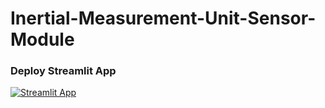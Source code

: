 # Inertial-Measurement-Unit-Sensor-Module

### Deploy Streamlit App

[![Streamlit App](https://static.streamlit.io/badges/streamlit_badge_black_white.svg)](https://share.streamlit.io/m-ghodrat/cs-tutorial/main/Extra/test.py)
